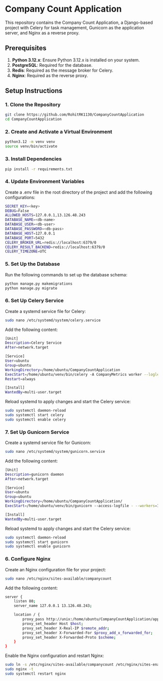 # Company Count Application

This repository contains the Company Count Application, a Django-based project with Celery for task management, Gunicorn as the application server, and Nginx as a reverse proxy.

## Prerequisites

1. **Python 3.12.x**: Ensure Python 3.12.x is installed on your system.
2. **PostgreSQL**: Required for the database.
3. **Redis**: Required as the message broker for Celery.
4. **Nginx**: Required as the reverse proxy.

## Setup Instructions

### 1. Clone the Repository

```bash
git clone https://github.com/RohitRK1130/CompanyCountApplication
cd CompanyCountApplication
```

### 2. Create and Activate a Virtual Environment

```bash
python3.12 -m venv venv
source venv/bin/activate
```

### 3. Install Dependencies

```bash
pip install -r requirements.txt
```

### 4. Update Environment Variables
Create a .env file in the root directory of the project and add the following configurations:
```bash
SECRET_KEY=<key>
DEBUG=False
ALLOWED_HOSTS=127.0.0.1,13.126.48.243
DATABASE_NAME=<db-name>
DATABASE_USER=<db-user>
DATABASE_PASSWORD=<db-pass>
DATABASE_HOST=127.0.0.1
DATABASE_PORT=5432
CELERY_BROKER_URL=redis://localhost:6379/0
CELERY_RESULT_BACKEND=redis://localhost:6379/0
CELERY_TIMEZONE=UTC
```

### 5. Set Up the Database
Run the following commands to set up the database schema:
```bash
python manage.py makemigrations
python manage.py migrate
```
### 6. Set Up Celery Service
Create a systemd service file for Celery:
```bash
sudo nano /etc/systemd/system/celery.service
```
Add the following content:
```bash
[Unit]
Description=Celery Service
After=network.target

[Service]
User=ubuntu
Group=ubuntu
WorkingDirectory=/home/ubuntu/CompanyCountApplication
ExecStart=/home/ubuntu/venv/bin/celery -A CompanyMetrics worker --loglevel=info
Restart=always

[Install]
WantedBy=multi-user.target
```
Reload systemd to apply changes and start the Celery service:
```bash
sudo systemctl daemon-reload
sudo systemctl start celery
sudo systemctl enable celery
```
### 7. Set Up Gunicorn Service
Create a systemd service file for Gunicorn:
```bash
sudo nano /etc/systemd/system/gunicorn.service
```
Add the following content:
```bash
[Unit]
Description=gunicorn daemon
After=network.target

[Service]
User=ubuntu
Group=ubuntu
WorkingDirectory=/home/ubuntu/CompanyCountApplication/
ExecStart=/home/ubuntu/venv/bin/gunicorn --access-logfile - --workers=1 --preload --log-level debug --bind unix:/home/ubuntu/CompanyCountApplication/app.sock CompanyMetrics.wsgi:application

[Install]
WantedBy=multi-user.target
```
Reload systemd to apply changes and start the Celery service:
```bash
sudo systemctl daemon-reload
sudo systemctl start gunicorn
sudo systemctl enable gunicorn
```
### 6. Configure Nginx
Create an Nginx configuration file for your project:
```bash
sudo nano /etc/nginx/sites-available/companycount
```
Add the following content:
```bash
server {
    listen 80;
    server_name 127.0.0.1 13.126.48.243;

    location / {
        proxy_pass http://unix:/home/ubuntu/CompanyCountApplication/app.sock;
        proxy_set_header Host $host;
        proxy_set_header X-Real-IP $remote_addr;
        proxy_set_header X-Forwarded-For $proxy_add_x_forwarded_for;
        proxy_set_header X-Forwarded-Proto $scheme;
    }
}
```
Enable the Nginx configuration and restart Nginx:
```bash
sudo ln -s /etc/nginx/sites-available/companycount /etc/nginx/sites-enabled
sudo nginx -t
sudo systemctl restart nginx
```
